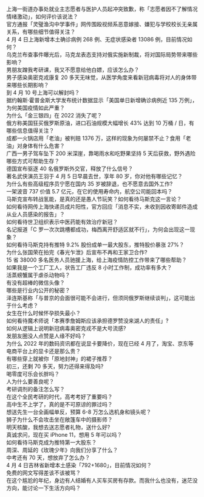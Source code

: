上海一街道办事处就业主志愿者与医护人员起冲突致歉，称「志愿者因不了解情况情绪激动」，如何评价该说法？  
官方通报「灵璧渔沟中学事件」网传围殴视频系恶意嫁接、嫌犯与学校校长无亲属关系，有哪些细节值得关注？  
4 月 4 日上海新增本土确诊病例 268 例、无症状感染者 13086 例，目前情况如何？  
乌克兰布查事件曝光后，马克龙表态支持对俄实施新制裁，将对国际局势带来哪些影响？  
男朋友蹭我考研课，我又不愿意给他白嫖，应该怎么办？  
男子感染奥密克戎康复 20 多天无味觉，从医学角度来看新冠病毒将对人的身体带来哪些长期影响？  
到 4 月 10 号上海可以解封吗？  
据约翰斯·霍普金斯大学发布统计数据显示「美国单日新增确诊病例近 135 万例」，为何美国疫情如此严重？  
为什么「金三银四」在 2022 消失了呢？  
俄方称美国狂买俄罗斯原油，进口石油规模大幅增长 43% 达到 10 万桶 / 日，有哪些信息值得关注？  
成都一火锅店用「老油」被判赔 1376 万，这样的现象为何屡禁不止？食用「老油」对身体有什么危害？  
广西一男子驾车坠下 200 米深崖，靠喝雨水和吃野果坚持 5 天后获救，野外遇险哪些方式可帮助生存？  
德国宣布驱逐 40 名俄罗斯外交官，释放了什么信号？  
著名武侠演员王羽于 4 月 5 日早晨去世，享年 80 岁，你对他有哪些记忆？  
为什么有些高级程序员宁愿在国内 35 岁被辞退，也不愿意去国外工作?  
一架波音 737 价值 5.7 亿元，在它的使用寿命内，航空公司能回本吗？  
马斯克宣布转战氢能，是真的还是愚人节玩笑？如何看待马斯克这一言论？  
如何看待网传上海快递员成片阳性，官方回应「消息不实，未收到因收寄邮件造成从业人员感染的报告」？  
如何看待世卫组织表示中医药能有效治疗新冠？  
名记报道「C 罗一次次跳槽都成功，梅西离开舒适区就不行」，为何会出现这一现象？  
如何看待马斯克持有推特 9.2% 股份成单一最大股东，推特股价暴涨 27%？  
为什么张国荣在拍完《春光乍泄》后宣布不再和王家卫合作?  
15 省 38000 多名医务人员驰援上海，给上海疫情防控工作带来了哪些帮助？  
如果我是一个工厂工人，状告工厂违反 8 小时工作制，成功率有多大？  
活蒸螃蟹属于虐杀动物吗？  
有没有超棒的微信头像？  
哪些是行业内公开的秘密？  
泽连斯基称「与普京的会面很可能不会进行，但须同俄罗斯继续谈判」，这可能出于什么考虑？  
女生在什么时候怀孕损失最小？  
如何看待魔术师说「本赛季詹姆斯应该承担德罗赞没来湖人的责任」?  
如何从逻辑上说明新冠病毒奥密克戎不是大号流感?  
发朋友圈没人点赞是人缘不好吗？  
为什么 2022 年的数码资讯都在说显卡要降价，现在已经 4 月了，淘宝、京东等电商平台上的显卡还是那么贵？  
有哪些穿上就被你「原地封神」的裙子推荐？  
初三，还剩 70 多天，努力还得来得及吗?  
喝零度可乐会长胖吗？  
人为什么要善良呢？  
考研调剂的备注怎么写？  
在这个全民考研的时代，高考考好了重要吗？  
高中生不上学了，真的是不可原谅的罪过吗？  
想送先生一台全画幅单反，预算 6-8 万怎么选机身和镜头呢？  
狮子为什么不会攻击坐在敞篷车中的摄影师？  
明天核酸，我想去送志愿者礼物，送什么好?  
真诚求问，现在买 iPhone 11，想用 5 年可以吗？  
如何看待马斯克成为推特第一大股东？  
周深、周延的《玫瑰少年》向我们分享了什么？  
中考还有 70 天，想放弃了怎么办？  
4 月 4 日吉林省新增本土感染「792+1680」，目前情况如何？  
免费的网文写得差该不该被骂？  
在这个尴尬的年纪，身边有人结婚有人买车买房有存款。而我什么也没有，迷茫没方向，能讨论一下生活方向吗？  
